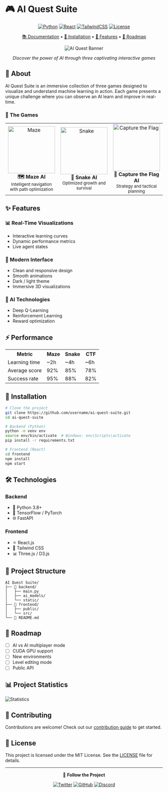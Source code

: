 # 🎮 AI Quest Suite

<div align="center">

[![Python](https://img.shields.io/badge/Python-3.8%2B-blue?style=for-the-badge&logo=python&logoColor=white)](https://www.python.org/)
[![React](https://img.shields.io/badge/React-18.0%2B-61DAFB?style=for-the-badge&logo=react&logoColor=black)](https://reactjs.org/)
[![TailwindCSS](https://img.shields.io/badge/Tailwind-3.0-38B2AC?style=for-the-badge&logo=tailwind-css&logoColor=white)](https://tailwindcss.com/)
[![License](https://img.shields.io/badge/License-MIT-green.svg?style=for-the-badge)](https://opensource.org/licenses/MIT)

[📚 Documentation](#documentation) •
[🚀 Installation](#installation) •
[🎯 Features](#features) •
[🔮 Roadmap](#roadmap)

![AI Quest Banner](https://via.placeholder.com/800x400?text=AI+Quest+Suite)

*Discover the power of AI through three captivating interactive games*

</div>

## 🌟 About

AI Quest Suite is an immersive collection of three games designed to visualize and understand machine learning in action. Each game presents a unique challenge where you can observe an AI learn and improve in real-time.

### 🎲 The Games

<table>
<tr>
    <td width="33%" align="center">
        <img src="https://via.placeholder.com/150?text=Maze" alt="Maze" width="150"/>
        <br/>
        <b>🗺️ Maze AI</b>
        <br/>
        <small>Intelligent navigation with path optimization</small>
    </td>
    <td width="33%" align="center">
        <img src="https://via.placeholder.com/150?text=Snake" alt="Snake" width="150"/>
        <br/>
        <b>🐍 Snake AI</b>
        <br/>
        <small>Optimized growth and survival</small>
    </td>
    <td width="33%" align="center">
        <img src="https://via.placeholder.com/150?text=CTF" alt="Capture the Flag" width="150"/>
        <br/>
        <b>🚩 Capture the Flag AI</b>
        <br/>
        <small>Strategy and tactical planning</small>
    </td>
</tr>
</table>

## ✨ Features

### 📊 Real-Time Visualizations
- Interactive learning curves
- Dynamic performance metrics
- Live agent states

### 🎨 Modern Interface
- Clean and responsive design
- Smooth animations
- Dark / light theme
- Immersive 3D visualizations

### 🧠 AI Technologies
- Deep Q-Learning
- Reinforcement Learning
- Reward optimization

## ⚡ Performance

<table>
<tr>
    <th>Metric</th>
    <th>Maze</th>
    <th>Snake</th>
    <th>CTF</th>
</tr>
<tr>
    <td>Learning time</td>
    <td>~2h</td>
    <td>~4h</td>
    <td>~6h</td>
</tr>
<tr>
    <td>Average score</td>
    <td>92%</td>
    <td>85%</td>
    <td>78%</td>
</tr>
<tr>
    <td>Success rate</td>
    <td>95%</td>
    <td>88%</td>
    <td>82%</td>
</tr>
</table>

## 🚀 Installation

```bash
# Clone the project
git clone https://github.com/username/ai-quest-suite.git
cd ai-quest-suite

# Backend (Python)
python -m venv env
source env/bin/activate  # Windows: env\Scripts\activate
pip install -r requirements.txt

# Frontend (React)
cd frontend
npm install
npm start
```

## 🛠️ Technologies

### Backend
- 🐍 Python 3.8+
- 🧠 TensorFlow / PyTorch
- 🌐 FastAPI

### Frontend
- ⚛️ React.js
- 🎨 Tailwind CSS
- 📊 Three.js / D3.js

## 📁 Project Structure

```
AI Quest Suite/
├── 🔧 backend/
│   ├── main.py
│   ├── ai_models/
│   └── static/
├── 🎨 frontend/
│   ├── public/
│   └── src/
└── 📝 README.md
```

## 🔮 Roadmap

- [ ] AI vs AI multiplayer mode
- [ ] CUDA GPU support
- [ ] New environments
- [ ] Level editing mode
- [ ] Public API

## 📊 Project Statistics

![Statistics](https://via.placeholder.com/800x200?text=Project+Statistics)

## 🤝 Contributing

Contributions are welcome! Check out our [contribution guide](CONTRIBUTING.md) to get started.

## 📝 License

This project is licensed under the MIT License. See the [LICENSE](LICENSE) file for details.

---

<div align="center">

📱 **Follow the Project**

[![Twitter](https://img.shields.io/badge/Twitter-1DA1F2?style=for-the-badge&logo=twitter&logoColor=white)](https://twitter.com/)
[![GitHub](https://img.shields.io/badge/GitHub-100000?style=for-the-badge&logo=github&logoColor=white)](https://github.com/)
[![Discord](https://img.shields.io/badge/Discord-7289DA?style=for-the-badge&logo=discord&logoColor=white)](https://discord.gg/)

</div>
